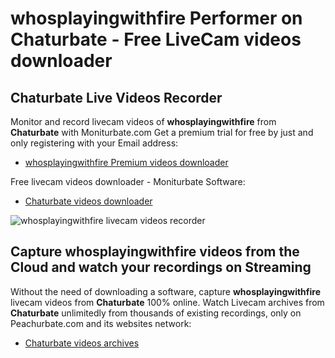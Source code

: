 # whosplayingwithfire Performer on Chaturbate - Free LiveCam videos downloader

## Chaturbate Live Videos Recorder

Monitor and record livecam videos of **whosplayingwithfire** from **Chaturbate** with Moniturbate.com
Get a premium trial for free by just and only registering with your Email address:
* [whosplayingwithfire Premium videos downloader](https://moniturbate.com/request-demo-licence-key.html)

Free livecam videos downloader - Moniturbate Software:
* [Chaturbate videos downloader](https://moniturbate.com/moniturbate-download-software.html)

![whosplayingwithfire livecam videos recorder](https://peachurnet.com/templates/moniturbate-software.png)


## Capture whosplayingwithfire videos from the Cloud and watch your recordings on Streaming

Without the need of downloading a software, capture **whosplayingwithfire** livecam videos from **Chaturbate** 100% online.
Watch Livecam archives from **Chaturbate** unlimitedly from thousands of existing recordings, only on Peachurbate.com and its websites network:
* [Chaturbate videos archives](https://peachurnet.com/)